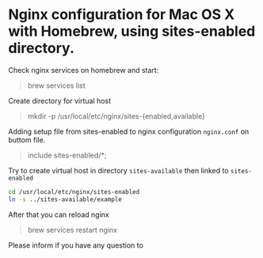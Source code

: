 # Nginx configuration for Mac OS X with Homebrew, using sites-enabled directory.

Check nginx services on homebrew and start:
> brew services list

Create directory for virtual host
> mkdir -p /usr/local/etc/nginx/sites-{enabled,available}

Adding setup file from sites-enabled to nginx configuration `nginx.conf` on buttom file.

> include sites-enabled/*;

Try to create virtual host in directory `sites-available` then linked to `sites-enabled`

``` bash
cd /usr/local/etc/nginx/sites-enabled
ln -s ../sites-available/example
```

After that you can reload nginx
> brew services restart nginx

Please inform if you have any question to
